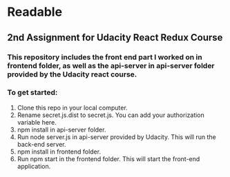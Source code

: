 # Readable 
## 2nd Assignment for Udacity React Redux Course
### This repository includes the front end part I worked on in frontend folder, as well as the api-server in api-server folder provided by the Udacity react course.

### To get started:
1. Clone this repo in your local computer.
2. Rename secret.js.dist to secret.js. You can add your authorization variable here.
3. npm install in api-server folder.
4. Run node server.js in api-server provided by Udacity.  This will run the back-end server.
5. npm install in frontend folder.
6. Run npm start in the frontend folder.  This will start the front-end application.

